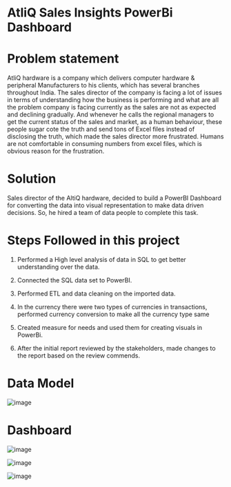 # AtliQ Sales Insights PowerBi Dashboard


# Problem statement
AtliQ hardware is a company which delivers computer hardware & peripheral Manufacturers to his clients, which has several branches throughout India. The sales director of the company is facing a lot of issues in terms of understanding how the business is performing and what are all the problem company is facing currently as the sales are not as expected and declining gradually. And whenever he calls the regional managers to get the current status of the sales and market, as a human behaviour, these people sugar cote the truth and send tons of Excel files instead of disclosing the truth, which made the sales director more frustrated. Humans are not comfortable in consuming numbers from excel files, which is obvious reason for the frustration.

# Solution
Sales director of the AltiQ hardware, decided to build a PowerBI Dashboard for converting the data into visual representation to make data driven decisions. So, he hired a team of data people to complete this task.


# Steps Followed in this project
1. Performed a High level analysis of data in SQL to get better understanding over the data.

2. Connected the SQL data set to PowerBI.

3. Performed ETL and data cleaning on the imported data.

4. In the currency there were two types of currencies in transactions, performed currency conversion to make all the currency type same

5. Created measure for needs and used them for creating visuals in PowerBi.

6. After the initial report reviewed by the stakeholders, made changes to the report based on the review commends. 

# Data Model

![image](https://user-images.githubusercontent.com/101571254/224567126-5f50eb9d-e495-446d-ae88-fa4275080b1b.png)



# Dashboard
![image](https://user-images.githubusercontent.com/101571254/224566288-01ff1bc4-ca71-4677-9d9f-45693ea0ffb7.png)

![image](https://user-images.githubusercontent.com/101571254/224566620-b6b15341-1bc0-4e27-8d14-f435fe423fc7.png)

![image](https://user-images.githubusercontent.com/101571254/224566671-407ce154-567a-4811-9286-c24b85d9d213.png)




